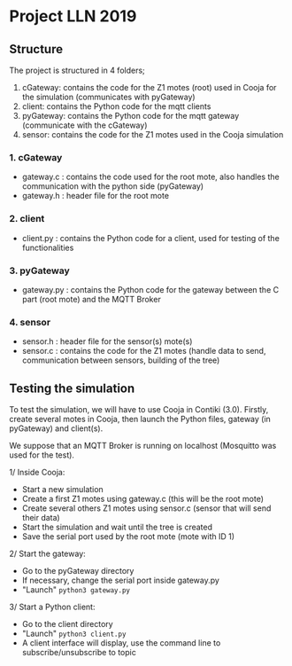 # Project LLN 2019

## Structure

The project is structured in 4 folders;

1. cGateway: contains the code for the Z1 motes (root) used in Cooja for the simulation (communicates with pyGateway)
2. client: contains the Python code for the mqtt clients
3. pyGateway: contains the Python code for the mqtt gateway (communicate with the cGateway)
4. sensor: contains the code for the Z1 motes used in the Cooja simulation


### 1. cGateway
* gateway.c : contains the code used for the root mote, also handles the communication with the python side (pyGateway)
* gateway.h : header file for the root mote

### 2. client
* client.py : contains the Python code for a client, used for testing of the functionalities

### 3. pyGateway
* gateway.py : contains the Python code for the gateway between the C part (root mote) and the MQTT Broker

### 4. sensor
* sensor.h : header file for the sensor(s) mote(s)
* sensor.c : contains the code for the Z1 motes (handle data to send, communication between sensors, building of the tree)

## Testing the simulation

To test the simulation, we will have to use Cooja in Contiki (3.0).
Firstly, create several motes in Cooja, then launch the Python files, gateway (in pyGateway) and client(s).

We suppose that an MQTT Broker is running on localhost (Mosquitto was used for the test).

1/ Inside Cooja:
* Start a new simulation
* Create a first Z1 motes using gateway.c (this will be the root mote)
* Create several others Z1 motes using sensor.c (sensor that will send their data)
* Start the simulation and wait until the tree is created
* Save the serial port used by the root mote (mote with ID 1)

2/ Start the gateway:
* Go to the pyGateway directory
* If necessary, change the serial port inside gateway.py
* "Launch" `python3 gateway.py`

3/ Start a Python client:
* Go to the client directory
* "Launch" `python3 client.py`
* A client interface will display, use the command line to subscribe/unsubscribe to topic
